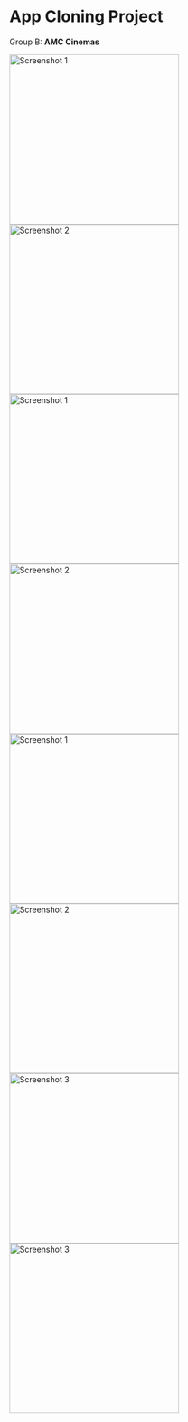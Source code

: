 # App Cloning Project
Group B: **AMC Cinemas**

<div class="image-container">
        <img src="https://github.com/Trajoon/Project-5/assets/153893124/52cc9c98-42c4-476d-b5b4-7d7a283f345a" alt="Screenshot 1" width="300">
        <img src="https://github.com/Trajoon/Project-5/assets/153893124/f637996c-f0e9-40cf-acf0-8c01eba5de05" alt="Screenshot 2" width="300">
    </div>

<div class="image-container">
        <img src="https://github.com/Trajoon/Project-5/assets/153893124/08c21797-005b-41b1-bf47-42957095d315" alt="Screenshot 1" width="300">
        <img src="https://github.com/Trajoon/Project-5/assets/153893124/92137261-17ad-4d2a-83c4-1050a294e079" alt="Screenshot 2" width="300">
    </div>

<div class="image-container">
        <img src="https://github.com/Trajoon/Project-5/assets/153893124/18f98aba-ee39-43be-969b-2701193056fc" alt="Screenshot 1" width="300">
        <img src="https://github.com/Trajoon/Project-5/assets/153893124/b7c96ba0-6b55-4700-8690-a3e25e156604" alt="Screenshot 2" width="300">
        <img src="https://github.com/Trajoon/Project-5/assets/153893124/e34a4f5d-e9fc-4b5d-ba6f-98204036fedb" alt="Screenshot 3" width="300">
    </div>

<img src="https://github.com/Trajoon/Project-5/assets/153893124/d86cfe4c-3bd2-4484-93a7-cd5a6e5dd972" alt="Screenshot 3" width="300">


